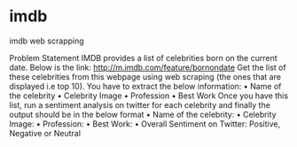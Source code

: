 # imdb
imdb web scrapping

Problem Statement
IMDB provides a list of celebrities born on the current date. Below is the link:
http://m.imdb.com/feature/bornondate
Get the list of these celebrities from this webpage using web scraping (the ones that are displayed i.e top 10). You have to extract the below information:
•	Name of the celebrity
•	Celebrity Image
•	Profession
•	Best Work
Once you have this list, run a sentiment analysis on twitter for each celebrity and finally the output should be in the below format
•	Name of the celebrity:
•	Celebrity Image:
•	Profession:
•	Best Work:
•	Overall Sentiment on Twitter: Positive, Negative or Neutral
